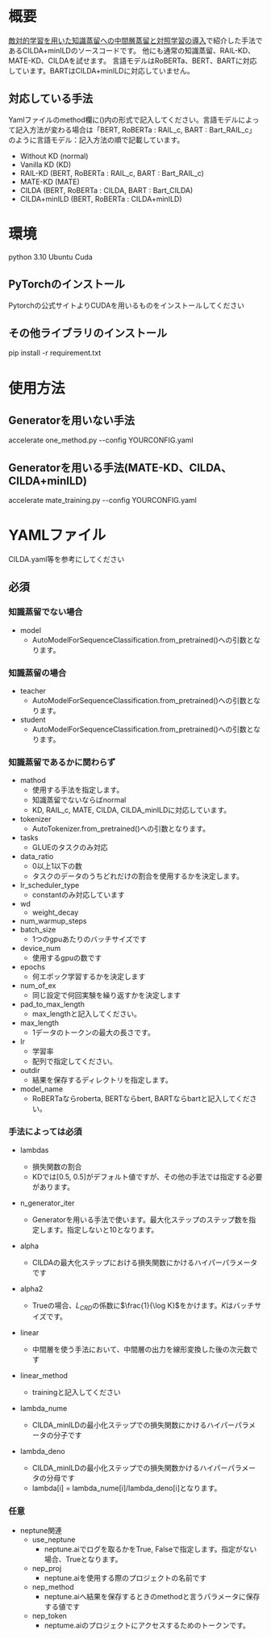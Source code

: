 # 概要
[敵対的学習を用いた知識蒸留への中間層蒸留と対照学習の導入](https://www.anlp.jp/proceedings/annual_meeting/2023/pdf_dir/Q3-2.pdf)で紹介した手法であるCILDA+minILDのソースコードです。
他にも通常の知識蒸留、RAIL-KD、MATE-KD、CILDAを試せます。
言語モデルはRoBERTa、BERT、BARTに対応しています。BARTはCILDA+minILDに対応していません。

## 対応している手法
Yamlファイルのmethod欄に()内の形式で記入してください。言語モデルによって記入方法が変わる場合は「BERT, RoBERTa : RAIL_c, BART : Bart_RAIL_c」のように言語モデル：記入方法の順で記載しています。
- Without KD (normal)
- Vanilla KD (KD)
- RAIL-KD (BERT, RoBERTa : RAIL_c, BART : Bart_RAIL_c)
- MATE-KD (MATE)
- CILDA (BERT, RoBERTa : CILDA, BART : Bart_CILDA)
- CILDA+minILD (BERT, RoBERTa : CILDA+minILD)

# 環境
python 3.10
Ubuntu
Cuda

## PyTorchのインストール
Pytorchの公式サイトよりCUDAを用いるものをインストールしてください

## その他ライブラリのインストール
pip install -r requirement.txt

# 使用方法
## Generatorを用いない手法
accelerate one_method.py --config YOURCONFIG.yaml
## Generatorを用いる手法(MATE-KD、CILDA、CILDA+minILD)
accelerate mate_training.py --config YOURCONFIG.yaml

# YAMLファイル
CILDA.yaml等を参考にしてください
## 必須
### 知識蒸留でない場合
- model
    - AutoModelForSequenceClassification.from_pretrained()への引数となります。
### 知識蒸留の場合
- teacher
    - AutoModelForSequenceClassification.from_pretrained()への引数となります。
- student
    - AutoModelForSequenceClassification.from_pretrained()への引数となります。
### 知識蒸留であるかに関わらず
- mathod
    - 使用する手法を指定します。
    - 知識蒸留でないならばnormal
    - KD, RAIL_c, MATE, CILDA, CILDA_minILDに対応しています。
- tokenizer
    - AutoTokenizer.from_pretrained()への引数となります。
- tasks
    - GLUEのタスクのみ対応
- data_ratio
    - 0以上1以下の数
    - タスクのデータのうちどれだけの割合を使用するかを決定します。
- lr_scheduler_type
    - constantのみ対応しています
- wd
    - weight_decay
- num_warmup_steps 
- batch_size
    - 1つのgpuあたりのバッチサイズです
- device_num
    - 使用するgpuの数です
- epochs
    - 何エポック学習するかを決定します
- num_of_ex
    - 同じ設定で何回実験を繰り返すかを決定します
- pad_to_max_length
    - max_lengthと記入してください。
- max_length
    - 1データのトークンの最大の長さです。
- lr
    - 学習率
    - 配列で指定してください。
- outdir
    - 結果を保存するディレクトリを指定します。
- model_name
    - RoBERTaならroberta, BERTならbert, BARTならbartと記入してください。
### 手法によっては必須
- lambdas
    - 損失関数の割合
    - KDでは[0.5, 0.5]がデフォルト値ですが、その他の手法では指定する必要があります。
- n_generator_iter
    - Generatorを用いる手法で使います。最大化ステップのステップ数を指定します。指定しないと10となります。
- alpha
    - CILDAの最大化ステップにおける損失関数にかけるハイパーパラメータです
- alpha2
    - Trueの場合、$L_{CRD}$の係数に$\frac{1}{\log K}$をかけます。$K$はバッチサイズです。
- linear
    - 中間層を使う手法において、中間層の出力を線形変換した後の次元数です
- linear_method
    - trainingと記入してください

- lambda_nume
    - CILDA_minILDの最小化ステップでの損失関数にかけるハイパーパラメータの分子です
- lambda_deno
    - CILDA_minILDの最小化ステップでの損失関数かけるハイパーパラメータの分母です
    - lambda[i] = lambda_nume[i]/lambda_deno[i]となります。


### 任意
- neptune関連
    - use_neptune
        - neptune.aiでログを取るかをTrue, Falseで指定します。指定がない場合、Trueとなります。
    - nep_proj
        - neptune.aiを使用する際のプロジェクトの名前です
    - nep_method
        - neptune.aiへ結果を保存するときのmethodと言うパラメータに保存する値です
    - nep_token
        - neptume.aiのプロジェクトにアクセスするためのトークンです。
